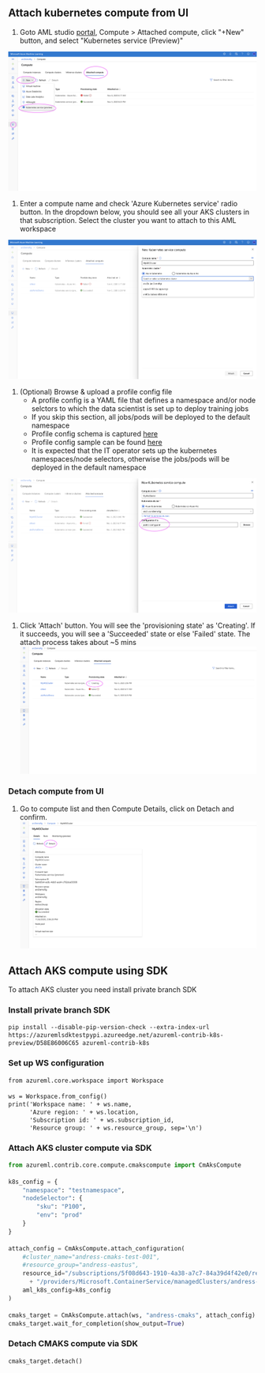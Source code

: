 
## Attach kubernetes compute from UI

1. Goto AML studio [portal](https://ml.azure.com), Compute > Attached compute, click "+New" button, and select "Kubernetes service (Preview)"

![addKubernetesCompute](/docs/media/addKubernetesCompute.png)

1. Enter a compute name and check 'Azure Kubernetes service' radio button. In the dropdown below, you should see all your AKS clusters in that subscription. Select the cluster you want to attach to this AML workspace

![listAKS](/docs/media/listAKS.png)


1. (Optional) Browse & upload a profile config file
   * A profile config is a YAML file that defines a namespace and/or node selctors to which the data scientist is set up to deploy training jobs
   * If you skip this section, all jobs/pods will be deployed to the default namespace
   * Profile config schema is captured [here](/doc/profile-config/profile-schema-v1.0.yaml)
   * Profile config sample can be found [here](/doc/profile-config/profile-v1.0-sample-1)
   * It is expected that the IT operator sets up the kubernetes namespaces/node selectors, otherwise the jobs/pods will be deployed in the default namespace

![profileConfig](/docs/media/profileConfig.png)

1. Click 'Attach' button. You will see the 'provisioning state' as 'Creating'. If it succeeds, you will see a 'Succeeded' state or else 'Failed' state. The attach process takes about ~5 mins
![attach](/docs/media/attach.png)


### Detach compute from UI
1. Go to compute list and then Compute Details, click on Detach and confirm.
![detach](/docs/media/detach.png)


## Attach AKS compute using SDK
To attach AKS cluster you need install private branch SDK

### Install private branch SDK
```
pip install --disable-pip-version-check --extra-index-url https://azuremlsdktestpypi.azureedge.net/azureml-contrib-k8s-preview/D58E86006C65 azureml-contrib-k8s
```

### Set up WS configuration
```
from azureml.core.workspace import Workspace

ws = Workspace.from_config()
print('Workspace name: ' + ws.name, 
      'Azure region: ' + ws.location, 
      'Subscription id: ' + ws.subscription_id, 
      'Resource group: ' + ws.resource_group, sep='\n')
```      

### Attach AKS cluster compute via SDK
```python
from azureml.contrib.core.compute.cmakscompute import CmAksCompute

k8s_config = {
    "namespace": "testnamespace",
    "nodeSelector": {
        "sku": "P100",
        "env": "prod"
    }
}

attach_config = CmAksCompute.attach_configuration(
    #cluster_name="andress-cmaks-test-001",
    #resource_group="andress-eastus",
    resource_id="/subscriptions/5f08d643-1910-4a38-a7c7-84a39d4f42e0/resourceGroups/andress-eastus" \
      + "/providers/Microsoft.ContainerService/managedClusters/andress-cmaks-test-001",
    aml_k8s_config=k8s_config
)

cmaks_target = CmAksCompute.attach(ws, "andress-cmaks", attach_config)
cmaks_target.wait_for_completion(show_output=True)
```

### Detach CMAKS compute via SDK
```
cmaks_target.detach()
```



<!--
## Attach/Detach compute from CLI
### Install azure-cli-extension private branch
- Firstly, use  ```az extension remove -n azure-cli-ml ``` command to remove the previous extension. 
- Secondly, use the following command to install extension
```
az extension add --source https://azuremlsdktestpypi.blob.core.windows.net/wheels/AzureML-ITP-CLI/24196246/azure_cli_ml_private_preview-0.1.0.24196246-py3-none-any.whl --pip-extra-index-urls https://azuremlsdktestpypi.azureedge.net/AzureML-ITP-CLI/24196246 --yes --debug
```

### Attach CMAKS compute via CLI
Parameters are not same as [az ml computetarget attach](https://docs.microsoft.com/en-us/cli/azure/ext/azure-cli-ml/ml/computetarget/attach?view=azure-cli-latest#ext-azure-cli-ml-az-ml-computetarget-attach-aks), we also need to specify the cluster nood pool name.
```
az ml computetarget attach akscompute --compute-target-name mycmaks --aks-cluster-name myakscluster --aks-resource-group myresourcegroup --node-pool-name agentpool --workspace-name myworkspace --workspace-resource-group myresourcegroup --subscription-id mysubscriptionid -v
```

### Detach CMAKS compute via CLI
```
az ml computetarget detach akscompute --name mycmaks --workspace-name myworkspace --resource-group myresourcegroup --subscription-id mysubscriptionid -v
```
-->
